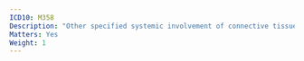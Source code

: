 ```yaml
---
ICD10: M358
Description: "Other specified systemic involvement of connective tissue"
Matters: Yes
Weight: 1
---
```

